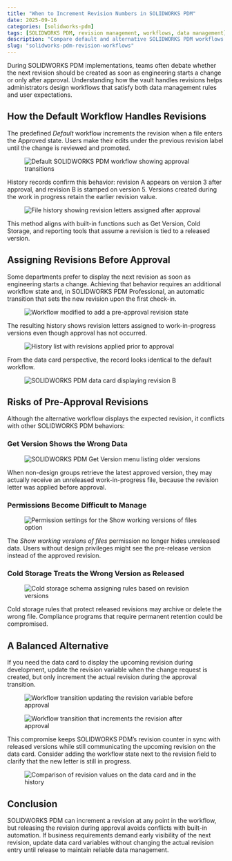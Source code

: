 ```yaml
---
title: "When to Increment Revision Numbers in SOLIDWORKS PDM"
date: 2025-09-16
categories: [solidworks-pdm]
tags: [SOLIDWORKS PDM, revision management, workflows, data management]
description: "Compare default and alternative SOLIDWORKS PDM workflows to decide when to assign new revision numbers."
slug: "solidworks-pdm-revision-workflows"
---
```


<p>During SOLIDWORKS PDM implementations, teams often debate whether the next revision should be created as soon as engineering starts a change or only after approval. Understanding how the vault handles revisions helps administrators design workflows that satisfy both data management rules and user expectations.</p>

<h2>How the Default Workflow Handles Revisions</h2>

<p>The predefined <em>Default</em> workflow increments the revision when a file enters the Approved state. Users make their edits under the previous revision label until the change is reviewed and promoted.</p>

<figure>
  <img src="/assets/images/default_wf.jpg" alt="Default SOLIDWORKS PDM workflow showing approval transitions" />
</figure>

<p>History records confirm this behavior: revision A appears on version 3 after approval, and revision B is stamped on version 5. Versions created during the work in progress retain the earlier revision value.</p>

<figure>
  <img src="/assets/images/history1.jpg" alt="File history showing revision letters assigned after approval" />
</figure>

<p>This method aligns with built-in functions such as Get Version, Cold Storage, and reporting tools that assume a revision is tied to a released version.</p>

<h2>Assigning Revisions Before Approval</h2>

<p>Some departments prefer to display the next revision as soon as engineering starts a change. Achieving that behavior requires an additional workflow state and, in SOLIDWORKS PDM Professional, an automatic transition that sets the new revision upon the first check-in.</p>

<figure>
  <img src="/assets/images/modified_wf.jpg" alt="Workflow modified to add a pre-approval revision state" />
</figure>

<p>The resulting history shows revision letters assigned to work-in-progress versions even though approval has not occurred.</p>

<figure>
  <img src="/assets/images/history2.jpg" alt="History list with revisions applied prior to approval" />
</figure>

<p>From the data card perspective, the record looks identical to the default workflow.</p>

<figure>
  <img src="/assets/images/card.jpg" alt="SOLIDWORKS PDM data card displaying revision B" />
</figure>

<h2>Risks of Pre-Approval Revisions</h2>

<p>Although the alternative workflow displays the expected revision, it conflicts with other SOLIDWORKS PDM behaviors:</p>

<h3>Get Version Shows the Wrong Data</h3>

<figure>
  <img src="/assets/images/get_version.jpg" alt="SOLIDWORKS PDM Get Version menu listing older versions" />
</figure>

<p>When non-design groups retrieve the latest approved version, they may actually receive an unreleased work-in-progress file, because the revision letter was applied before approval.</p>

<h3>Permissions Become Difficult to Manage</h3>

<figure>
  <img src="/assets/images/permissions.jpg" alt="Permission settings for the Show working versions of files option" />
</figure>

<p>The <em>Show working versions of files</em> permission no longer hides unreleased data. Users without design privileges might see the pre-release version instead of the approved revision.</p>

<h3>Cold Storage Treats the Wrong Version as Released</h3>

<figure>
  <img src="/assets/images/cold_storage.jpg" alt="Cold storage schema assigning rules based on revision versions" />
</figure>

<p>Cold storage rules that protect released revisions may archive or delete the wrong file. Compliance programs that require permanent retention could be compromised.</p>

<h2>A Balanced Alternative</h2>

<p>If you need the data card to display the upcoming revision during development, update the revision variable when the change request is created, but only increment the actual revision during the approval transition.</p>

<figure>
  <img src="/assets/images/Revision-Variable-Only2-600x426.jpg" alt="Workflow transition updating the revision variable before approval" />
</figure>

<figure>
  <img src="/assets/images/Passed-Approval2-600x432.jpg" alt="Workflow transition that increments the revision after approval" />
</figure>

<p>This compromise keeps SOLIDWORKS PDM&rsquo;s revision counter in sync with released versions while still communicating the upcoming revision on the data card. Consider adding the workflow state next to the revision field to clarify that the new letter is still in progress.</p>

<figure>
  <img src="/assets/images/Rev-out-of-sync.jpg" alt="Comparison of revision values on the data card and in the history" />
</figure>

<h2>Conclusion</h2>

<p>SOLIDWORKS PDM can increment a revision at any point in the workflow, but releasing the revision during approval avoids conflicts with built-in automation. If business requirements demand early visibility of the next revision, update data card variables without changing the actual revision entry until release to maintain reliable data management.</p>
